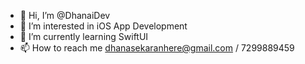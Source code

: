 - 👋 Hi, I’m @DhanaiDev
- 👀 I’m interested in iOS App Development
- 🌱 I’m currently learning SwiftUI
- 📫 How to reach me dhanasekaranhere@gmail.com / 7299889459

<!---
DhanaiDev/DhanaiDev is a ✨ special ✨ repository because its `README.md` (this file) appears on your GitHub profile.
You can click the Preview link to take a look at your changes.
--->
